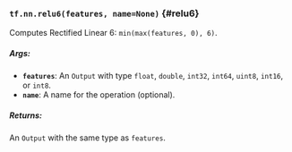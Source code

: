 ### `tf.nn.relu6(features, name=None)` {#relu6}

Computes Rectified Linear 6: `min(max(features, 0), 6)`.

##### Args:


*  <b>`features`</b>: An `Output` with type `float`, `double`, `int32`, `int64`,
    `uint8`, `int16`, or `int8`.
*  <b>`name`</b>: A name for the operation (optional).

##### Returns:

  An `Output` with the same type as `features`.

